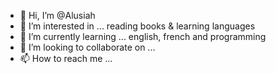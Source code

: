 - 👋 Hi, I’m @Alusiah
- 👀 I’m interested in ... reading books & learning languages
- 🌱 I’m currently learning ... english, french and programming 
- 💞️ I’m looking to collaborate on ...
- 📫 How to reach me ...

<!---
Alusiah/Alusiah is a ✨ special ✨ repository because its `README.md` (this file) appears on your GitHub profile.
You can click the Preview link to take a look at your changes.
--->
